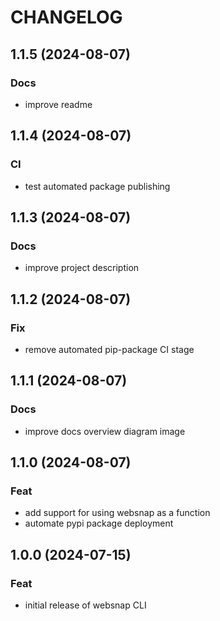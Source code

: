 # CHANGELOG

## 1.1.5 (2024-08-07)
### Docs
- improve readme 

## 1.1.4 (2024-08-07)
### CI
- test automated package publishing

## 1.1.3 (2024-08-07)
### Docs
- improve project description

## 1.1.2 (2024-08-07)
### Fix
- remove automated pip-package CI stage

## 1.1.1 (2024-08-07)
### Docs
- improve docs overview diagram image

## 1.1.0 (2024-08-07)
### Feat
- add support for using websnap as a function
- automate pypi package deployment

## 1.0.0 (2024-07-15)
### Feat
- initial release of websnap CLI
